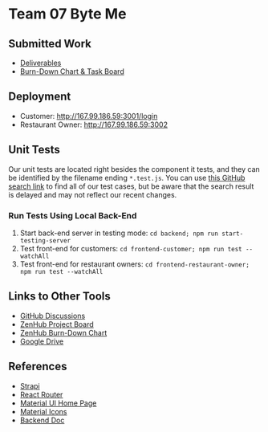 # Team 07 Byte Me

## Submitted Work
- [Deliverables](./Deliverables)
- [Burn-Down Chart & Task Board](./Burn-Down%20Chart%20%26%20Task%20Board)

## Deployment
- Customer: http://167.99.186.59:3001/login
- Restaurant Owner: http://167.99.186.59:3002

## Unit Tests
Our unit tests are located right besides the component it tests, and they can be identified by the filename ending `*.test.js`. You can use [this GitHub search link](https://github.com/search?q=repo%3ACSCC01%2Fteam_07-project+filename%3Atest.js&type=Code&ref=advsearch) to find all of our test cases, but be aware that the search result is delayed and may not reflect our recent changes.

### Run Tests Using Local Back-End
1. Start back-end server in testing mode: `cd backend; npm run start-testing-server`
2. Test front-end for customers: `cd frontend-customer; npm run test --watchAll`
3. Test front-end for restaurant owners: `cd frontend-restaurant-owner; npm run test --watchAll`

## Links to Other Tools
- [GitHub Discussions](https://github.com/orgs/CSCC01/teams/team_07)
- [ZenHub Project Board](https://app.zenhub.com/workspaces/team-07-project-5eee6d65ba3415001991daf1/board?repos=266661926)
- [ZenHub Burn-Down Chart](https://app.zenhub.com/workspaces/team-07-project-5eee6d65ba3415001991daf1/reports/burndown?milestoneId=5564557)
- [Google Drive](https://drive.google.com/drive/folders/1tfXjluQZ-lfSA7MviKEsdAbaYbPf0zbP)


## References
- [Strapi](https://strapi.io)
- [React Router](https://reacttraining.com/react-router/web/api/BrowserRouter)
- [Material UI Home Page](https://material-ui.com)
- [Material Icons](https://material-ui.com/components/material-icons/)
- [Backend Doc](./backend/strapi_doc)
